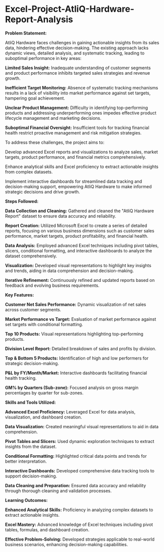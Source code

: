 # Excel-Project-AtliQ-Hardware-Report-Analysis

**Problem Statement:**

AtliQ Hardware faces challenges in gaining actionable insights from its sales data, hindering effective decision-making. The existing approach lacks dynamic views, detailed analysis, and systematic tracking, leading to suboptimal performance in key areas:

**Limited Sales Insight:** Inadequate understanding of customer segments and product performance inhibits targeted sales strategies and revenue growth.

**Inefficient Target Monitoring:** Absence of systematic tracking mechanisms results in a lack of visibility into market performance against set targets, hampering goal achievement.

**Unclear Product Management:** Difficulty in identifying top-performing products and addressing underperforming ones impedes effective product lifecycle management and marketing decisions.

**Suboptimal Financial Oversight:** Insufficient tools for tracking financial health restrict proactive management and risk mitigation strategies.

To address these challenges, the project aims to:

Develop advanced Excel reports and visualizations to analyze sales, market targets, product performance, and financial metrics comprehensively.

Enhance analytical skills and Excel proficiency to extract actionable insights from complex datasets.

Implement interactive dashboards for streamlined data tracking and decision-making support, empowering AtliQ Hardware to make informed strategic decisions and drive growth.

**Steps Followed:**

**Data Collection and Cleaning:** Gathered and cleaned the "AtliQ Hardware Report" dataset to ensure data accuracy and reliability.

**Report Creation:** Utilized Microsoft Excel to create a series of detailed reports, focusing on various business dimensions such as customer sales performance, market targets, product profitability, and financial health.

**Data Analysis:** Employed advanced Excel techniques including pivot tables, slicers, conditional formatting, and interactive dashboards to analyze the dataset comprehensively.

**Visualization:** Developed visual representations to highlight key insights and trends, aiding in data comprehension and decision-making.

**Iterative Refinement:** Continuously refined and updated reports based on feedback and evolving business requirements.

**Key Features:**

**Customer Net Sales Performance:** Dynamic visualization of net sales across customer segments.

**Market Performance vs Target:** Evaluation of market performance against set targets with conditional formatting.

**Top 10 Products:** Visual representations highlighting top-performing products.

**Division Level Report:** Detailed breakdown of sales and profits by division.

**Top & Bottom 5 Products:** Identification of high and low performers for strategic decision-making.

**P&L by FY/Month/Market:** Interactive dashboards facilitating financial health tracking.

**GM% by Quarters (Sub-zone):** Focused analysis on gross margin percentages by quarter for sub-zones.

**Skills and Tools Utilized:**

**Advanced Excel Proficiency:** Leveraged Excel for data analysis, visualization, and dashboard creation.

**Data Visualization:** Created meaningful visual representations to aid in data comprehension.

**Pivot Tables and Slicers:** Used dynamic exploration techniques to extract insights from the dataset.

**Conditional Formatting:** Highlighted critical data points and trends for better interpretation.

**Interactive Dashboards:** Developed comprehensive data tracking tools to support decision-making.

**Data Cleaning and Preparation:** Ensured data accuracy and reliability through thorough cleaning and validation processes.

**Learning Outcomes:**

**Enhanced Analytical Skills:** Proficiency in analyzing complex datasets to extract actionable insights.

**Excel Mastery:** Advanced knowledge of Excel techniques including pivot tables, formulas, and dashboard creation.

**Effective Problem-Solving:** Developed strategies applicable to real-world business scenarios, enhancing decision-making capabilities.
